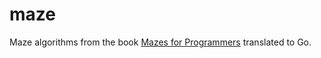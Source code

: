 # maze

Maze algorithms from the book [Mazes for Programmers](https://pragprog.com/book/jbmaze/mazes-for-programmers) translated to Go.

